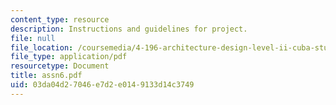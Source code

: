 ```yaml
---
content_type: resource
description: Instructions and guidelines for project.
file: null
file_location: /coursemedia/4-196-architecture-design-level-ii-cuba-studio-spring-2004/03da04d27046e7d2e0149133d14c3749_assn6.pdf
file_type: application/pdf
resourcetype: Document
title: assn6.pdf
uid: 03da04d2-7046-e7d2-e014-9133d14c3749
---
```

